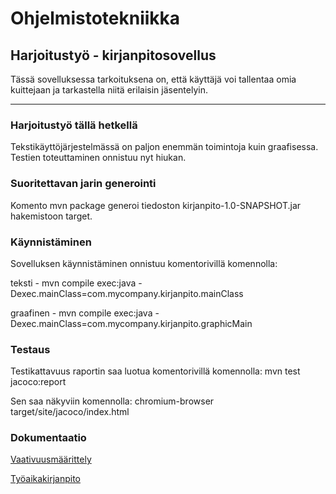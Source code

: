 # Ohjelmistotekniikka

## Harjoitustyö - kirjanpitosovellus
Tässä sovelluksessa tarkoituksena on, että käyttäjä voi tallentaa omia kuittejaan ja tarkastella niitä erilaisin jäsentelyin.

-------

### Harjoitustyö tällä hetkellä
Tekstikäyttöjärjestelmässä on paljon enemmän toimintoja kuin graafisessa. Testien toteuttaminen onnistuu nyt hiukan.

### Suoritettavan jarin generointi
Komento mvn package generoi tiedoston kirjanpito-1.0-SNAPSHOT.jar  hakemistoon target.

### Käynnistäminen 
Sovelluksen käynnistäminen onnistuu komentorivillä komennolla:

teksti - mvn compile exec:java -Dexec.mainClass=com.mycompany.kirjanpito.mainClass

graafinen - mvn compile exec:java -Dexec.mainClass=com.mycompany.kirjanpito.graphicMain


### Testaus 
Testikattavuus raportin saa luotua komentorivillä komennolla: mvn test jacoco:report

Sen saa näkyviin komennolla: chromium-browser target/site/jacoco/index.html


### Dokumentaatio
[Vaativuusmäärittely](https://github.com/karhuherra/ot-harjoitustyo/blob/master/dokumentaatio/vaativuusm%C3%A4%C3%A4rittely.md)

[Työaikakirjanpito](https://github.com/karhuherra/ot-harjoitustyo/blob/master/dokumentaatio/ty%C3%B6aikakirjanpito.md)
